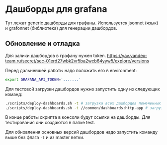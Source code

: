# Дашборды для grafana

Тут лежат generic дашборды для графаны.
Используется jsonnet (язык) и grafonnet (библиотека) для генерации дашбордов.

## Обновление и отладка

Для залики дашбордов в графану нужен token.
https://yav.yandex-team.ru/secret/sec-01erd27wbk2vr5ba2wcb64yyw5/explore/versions

Перед дальнейшей работы надо положить его в environment:
```bash
export GRAFANA_API_TOKEN='.......'
```

Для тестовой загрузки дашбордов нужно запустить одну из следующих команд:
```bash
./scripts/deploy-dashboards.sh -t # загрузка всех дашбордов помеченных тегом grafana
./scripts/deploy-dashboards.sh -t //common/dashboards:http-app # загрузка одного дашборда
```

В конце работы скрипта в консоли будут ссылки на дашборды. Для тестирования они создаются в папке test.

Для обновления основных версий дашбордов надо запустить команду выше без флага `-t` и из master ветки. 